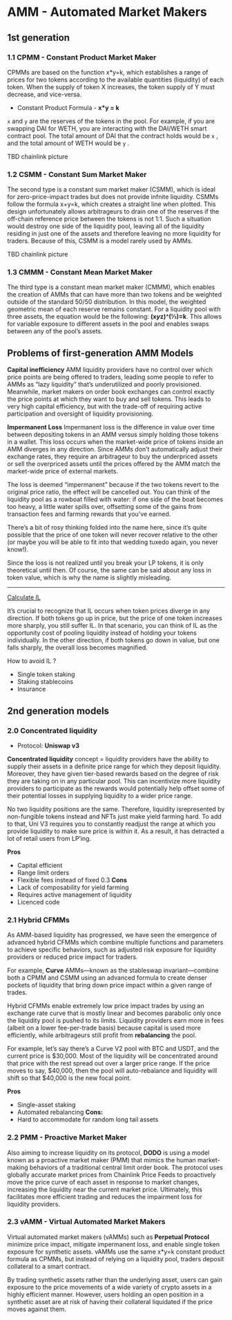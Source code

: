 # AMM - Automated Market Makers

## 1st generation

### 1.1 CPMM - Constant Product Market Maker
CPMMs are based on the function x*y=k, which establishes a range of prices for two tokens according to the available quantities (liquidity) of each token. 
When the supply of token X increases, the token supply of Y must decrease, and vice-versa.

- Constant Product Formula - **x*y = k**

`x` and `y` are the reserves of the tokens in the pool. 
For example, if you are swapping DAI for WETH, you are interacting with the DAI/WETH smart contract pool. 
The total amount of DAI that the contract holds would be `x` , and the total amount of WETH would be `y` .

TBD chainlink picture

### 1.2 CSMM - Constant Sum Market Maker
The second type is a constant sum market maker (CSMM), which is ideal for zero-price-impact trades but does not provide infnite liquidity. 
CSMMs follow the formula x+y=k, which creates a straight line when plotted. This design unfortunately allows arbitrageurs to drain one of the reserves if the off-chain reference price between the tokens is not 1:1. 
Such a situation would destroy one side of the liquidity pool, leaving all of the liquidity residing in just one of the assets and therefore leaving no more liquidity for traders. Because of this, CSMM is a model rarely used by AMMs.

TBD chainlink picture

### 1.3 CMMM - Constant Mean Market Maker
The third type is a constant mean market maker (CMMM), which enables the creation of AMMs that can have more than two tokens and be weighted outside of the standard 50/50 distribution. 
In this model, the weighted geometric mean of each reserve remains constant. For a liquidity pool with three assets, the equation would be the following: **(x*y*z)^(⅓)=k**. 
This allows for variable exposure to different assets in the pool and enables swaps between any of the pool’s assets.

## Problems of first-generation AMM Models

**Capital inefficiency**
AMM liquidity providers have no control over which price points are being offered to traders, leading some people to refer to AMMs as “lazy liquidity” that’s underutilized and poorly provisioned. 
Meanwhile, market makers on order book exchanges can control exactly the price points at which they want to buy and sell tokens. This leads to very high capital efficiency, but with the trade-off of requiring active participation and oversight of liquidity provisioning.

**Impermanent Loss**
Impermanent loss is the difference in value over time between depositing tokens in an AMM versus simply holding those tokens in a wallet. 
This loss occurs when the market-wide price of tokens inside an AMM diverges in any direction. 
Since AMMs don’t automatically adjust their exchange rates, they require an arbitrageur to buy the underpriced assets or sell the overpriced assets until the prices offered by the AMM match the market-wide price of external markets. 

The loss is deemed “impermanent” because if the two tokens revert to the original price ratio, the effect will be cancelled out. 
You can think of the liquidity pool as a rowboat filled with water: if one side of the boat becomes too heavy, a little water spills over, 
offsetting some of the gains from transaction fees and farming rewards that you’ve earned.

There’s a bit of rosy thinking folded into the name here, since it’s quite possible that the price of one token will never recover relative to the other (or maybe you will be able to fit into that wedding tuxedo again, you never know!).

Since the loss is not realized until you break your LP tokens, it is only theoretical until then. 
Of course, the same can be said about any loss in token value, which is why the name is slightly misleading.

---
[Calculate IL](https://dailydefi.org/tools/impermanent-loss-calculator)

It’s crucial to recognize that IL occurs when token prices diverge in any direction. If both tokens go up in price, but the price of one token increases more sharply, you still suffer IL. 
In that scenario, you can think of IL as the opportunity cost of pooling liquidity instead of holding your tokens individually. In the other direction, if both tokens go down in value, but one falls sharply, the overall loss becomes magnified.


How to avoid IL ?
- Single token staking
- Staking stablecoins
- Insurance

## 2nd generation models

### 2.0 Concentrated liquidity
- Protocol: **Uniswap v3**

**Concentrated liquidity** concept = liquidity providers have the ability to supply their assets in a definite price range for which they deposit
liquidity. Moreover, they have given tier-based rewards based on the degree of risk they are taking on in any particular pool. This can incentivize more liquidity providers to
participate as the rewards would potentially help offset some of their potential losses in supplying liquidity to a wider price range.

No two liquidity positions are the same. Therefore, liquidity isrepresented by non-fungible tokens instead and NFTs just make yield farming hard.
To add to that, Uni V3 requires you to constantly readjust the range at which you provide liquidity to make sure price is within it. As a result, it has detracted a lot of retail users from LP’ing.

**Pros**
- Capital efficient
- Range limit orders
- Flexible fees instead of fixed 0.3
**Cons**
- Lack of composability for yield farming
- Requires active management of liquidity
- Licenced code

### 2.1 Hybrid CFMMs
As AMM-based liquidity has progressed, we have seen the emergence of advanced hybrid CFMMs which combine multiple functions and parameters to achieve specific behaviors, 
such as adjusted risk exposure for liquidity providers or reduced price impact for traders.

For example, **Curve** AMMs—known as the stableswap invariant—combine both a CPMM and CSMM using an advanced formula to create denser pockets of liquidity that bring down price impact within a
given range of trades. 

Hybrid CFMMs enable extremely low price impact trades by using an exchange rate curve that is mostly linear and becomes parabolic only once the liquidity pool is pushed to its limits. 
Liquidity providers earn more in fees (albeit on a lower fee-per-trade basis) because capital is used more efficiently, while arbitrageurs still profit from **rebalancing** the pool.

For example, let’s say there’s a Curve V2 pool with BTC and USDT, and the current price is $30,000. Most of the liquidity will be concentrated around that price with the rest spread out over a larger price range.
If the price moves to say, $40,000, then the pool will auto-rebalance and liquidity will shift so that $40,000 is the new focal point.

**Pros**
- Single-asset staking
- Automated rebalancing 
**Cons:**
- Hard to accommodate for random long tail assets


### 2.2 PMM - Proactive Market Maker
Also aiming to increase liquidity on its protocol, **DODO** is using a model known as a proactive market maker (PMM) that mimics the human market-making behaviors of a traditional central limit order
book. 
The protocol uses globally accurate market prices from Chainlink Price Feeds to proactively move the price curve of each asset in response to market changes, increasing the liquidity near the
current market price. Ultimately, this facilitates more efficient trading and reduces the impairment loss for liquidity providers.

### 2.3 vAMM - Virtual Automated Market Makers
Virtual automated market makers (vAMMs) such as **Perpetual Protocol** minimize price impact, mitigate impermanent loss, and enable single token exposure for synthetic assets. 
vAMMs use the same x*y=k constant product formula as CPMMs, but instead of relying on a liquidity pool, traders deposit collateral to a smart contract. 

By trading synthetic assets rather than the underlying asset, users can gain exposure to the price movements of a wide variety of crypto assets in a highly efficient manner. 
However, users holding an open position in a synthetic asset are at risk of having their collateral liquidated if the price moves against them.